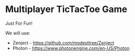 # Multiplayer TicTacToe Game

Just For Fun!

We will use:

* Zenject - https://github.com/modesttree/Zenject
* Photon - https://www.photonengine.com/en-US/Photon

